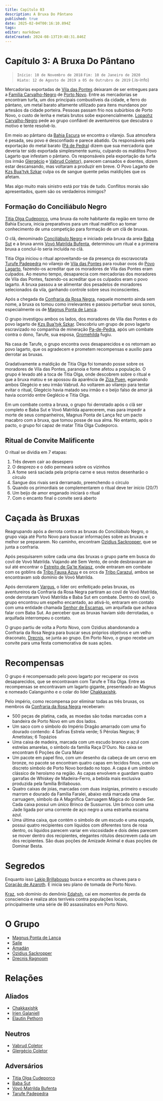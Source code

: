 ```yaml
---
title: Capítulo 03
description: A Bruxa Do Pântano
published: true
date: 2025-02-04T00:16:10.894Z
tags: 
editor: markdown
dateCreated: 2024-08-13T19:48:31.846Z
---
```


<!-- SUBTITLE: A Bruxa Do Pântano -->

# Capítulo 3: A Bruxa Do Pântano

>  `Início: 10 de Novembro de 2018`
>  `Fim: 10 de Janeiro de 2020   `
>  `Hiato: 12 de Agosto de 2019 a 05 de Outrubro de 2019`
{.is-info}

Mercadorias exportadas de [Vila das Pontes](/lugares/plano-material/drafeon/sudeste-de-drafeon/vila-das-pontes) deixaram de ser entregues para a [Família Carvalho-Negro](/faccoes/faccoes-familiares/familia-carvalho-negro#familia-carvalho-negro) de [Porto Novo](/lugares/plano-material/drafeon/sudeste-de-drafeon/porto-novo). Entre as mercadorias se encontram turfa, um dos principais combustíveis da cidade, e ferro do pântano, um metal barato altamente utilizado para itens mundanos por artesãos da cidade porteira. Pessoas passam frio nos subúrbios de Porto Novo, o custo de lenha e metais brutos sobe exponencialmente. [Lopaohz Carvalho-Negro](/individuos/lopaohz-carvalho-negro) pede ao grupo confiável de aventureiros que descubra o motivo e tente resolvê-lo.

Em meio ao pântano da [Bahia Escura](/lugares/plano-material/drafeon/sudeste-de-drafeon/bahia-escura) se encontra o vilarejo. Sua atmosfera é pesada, seu povo é desconfiado e parece abatido. Os responsáveis pela exportação do metal barato ([Pá de Pedra](/faccoes/faccoes-independentes/pa-de-pedra)) dizem que sua mercadoria que deveria ter sido exportada simplesmente sumiu, culpando os malditos Povo Lagarto que infestam o pântano. Os responsáveis pela exportação da turfa (os irmão [Glergécio](/individuos/glergecio-coletor) e [Vabrud Coletor](/individuos/vabrud-coletor)), parecem cansados e doentes, dizem estar descansando, mas voltaram a produzir em breve. O Povo Lagarto de [Kzs Bua'tyk Szkar](/lugares/plano-material/drafeon/sudeste-de-drafeon/bahia-escura/kzs-buatyk-szkar) culpa os de sangue quente pelas maldições que os afetam. 

Mas algo muito mais sinistro está por trás de tudo. Conflitos morais são apresentados, quem são os verdadeiros inimigos?

## Formação do Conciliábulo Negro
[Titia Olga Cudeporco](/individuos/titia-olga-cudeporco), uma bruxa da noite habitante da região em torno de Bahia Escura, inicia preparativos para um ritual maléfico ao tomar conhecimento de uma competição para formação de um clã de bruxas.

O clã, denominado [Conciliábulo Negro](/faccoes/faccoes-independentes/conciliabulo-negro) e iniciado pela bruxa da areia [Baba Sut](/individuos/baba-sut) e a bruxa annis [Vovó Matrilda Bufenta](/individuos/vovo-matrilda-bufenta), determinou um ritual e a primeira bruxa a concluí-lo seria incluída no clã.

Titia Olga iniciou o ritual aproveitando-se da presença do escravocrata [Turufe Padepedra](/individuos/turufe-padepedra) no vilarejo de [Vila das Pontes](/lugares/plano-material/drafeon/sudeste-de-drafeon/vila-das-pontes) para roubar ovos do [Povo Lagarto](/lugares/plano-material/drafeon/sudeste-de-drafeon/etnias-do-sudeste-de-drafeon/povo-lagarto-do-sudeste-de-drafeon), fazendo-os acreditar que os moradores de Vila das Pontes eram culpados. Ao mesmo tempo, desaparecia com mercadorias dos moradores de Vila das Pontes, fazendo-os acreditar que os culpados eram o povo lagarto. A bruxa passou a se alimentar dos pesadelos de moradores selecionados da vila, ganhando controle sobre seus inconscientes.

Após a chegada da [Confraria da Rosa Negra](/faccoes/faccoes-independentes/confraria-da-rosa-negra), naquele momento ainda sem nome, a bruxa os tomou como irrelevantes e passou perturbar seus sonos, especialmente os de [Magnus Ponta de Lança](/individuos/personagens-de-jogadores/magnus-ponta-de-lanca).

O grupo investigou ambos os lados, dos moradores de Vila das Pontes e do povo lagarto de [Kzs Bua'tyk Szkar](/lugares/plano-material/drafeon/sudeste-de-drafeon/bahia-escura/kzs-buatyk-szkar). Descobriu um grupo de povo lagarto escravizado no companhia de mineração [Pa-de-Pedra](/faccoes/faccoes-independentes/pa-de-pedra), após um combate contra o dono, Tarufe, sua esposa, [Gromehilda](/individuos/gromehilda-padepedra) fugiu.

Na casa de Tarufe, o grupo encontra ovos desaparecidos e os retornam ao povo lagarto, que os agradecem e prometem recompensas e auxílio para derrotar as bruxas.

Gradativamente a maldição de Titia Olga foi tomando posse sobre os moradores de Vila das Pontes, paranoia e fome afetou a população. O grupo é levado até a toca de Titia Olga, onde descobrem sobre o ritual e que a bruxa matou e se apossou da aparência de [Ziza Puen](/individuos/ziza-puen), eganando ambos Glegécio e seu irmão Vabrud. Ao voltarem ao vilarejo para tentar evitar o ritual, Glegécio havia matado seu irmão e o beijo falso de amor já havia ocorrido entre Geglécio e Titia Olga.

Em um combate contra a bruxa, o grupo foi derrotado após o clã ser completo e Baba Sut e Vovó Matrilda aparecerem, mas para impedir a morte de seus companheiros, Magnus Ponta de Lança fez um pacto macabro com a bruxa, que tomou posse de sua alma. No entanto, após o pacto, o grupo foi capaz de matar Titia Olga Cudeporco.

## Ritual de Convite Malificente
O ritual se dividia em 7 etapas:
1. Três devem cair ao desespero
1. O desprezo e o ódio permeará sobre os vizinhos
1. A fome será saciada pela própria carne e seus restos desenharão o círculo
1. Sangue dos rivais será derramado, preenchendo o círculo
1. Quando os primordiais se complementarem o ritual deve ter início (20/7)
1. Um beijo de amor enganado iniciará o ritual
1. Com o encanto final o convite será aberto

# Caçada às Bruxas
Reagrupando após a derrota contra as bruxas do Conciliábulo Negro, o grupo viaja até Porto Novo para buscar informações sobre as bruxas e melhor se prepararem. No caminho, encontram [Ozidius Sackropper](/individuos/personagens-de-jogadores/ozidius-sackropper), que se junta a confraria.

Após pesquisarem sobre cada uma das bruxas o grupo parte em busca do covil de Vovó Matrilda. Viajando até Sem Vento, de onde desbravaram ao sul até encontrar o [Estreito de Ga'te Kwiasz](), onde entraram em combate com os goblins da [Tribo Fauxa Azuu](/faccoes/nacoes/tribos-orc/tribo-fauxa-azuu) e os orcs da [Tribo Carazul](/faccoes/nacoes/tribos-orc/tribo-carazul), ambos se encontravam sob domínio de Vovó Matrilda.

Após derrotarem [Vargus](/individuos/vargus), o líder orc enfeitiçado pelas bruxas, os aventureiros da Confraria da Rosa Negra partiram ao covil de Vovó Matrilda, onde derrotaram Vovó Matrilda e Baba Sut em combate. Dentro do covil, o grupo encontrou um espelho encantado, ao ativá-lo, entraram em contato com uma entidade chamada [Senhor de Escamas](/individuos/lopsur), um arquifada que achava falar com Baba Sut. Ao perceber que as bruxas haviam sido derrotadas, o arquifada interrompeu o contato.

O grupo partiu de volta a Porto Novo, com Ozidius abandonando a Confraria da Rosa Negra para buscar seus próprios objetivos e um velho draconato, [Drecnis](/individuos/personagens-de-jogadores/drecnis-ragnoom), se junta ao grupo. Em Porto Novo, o grupo recebe um convite para uma festa comemorativa de suas ações.

# Recompensas
O grupo é recompensado pelo povo lagarto por recuperar os ovos desaparecidos, que se encontravam com Tarufe e Titia Olga. Entre as recompensas se encontravam um lagarto gigante, presenteado ao Magnus e nomeado Calanguinho e o colar do líder [Chakkaxishk](/individuos/chakkaxishk).

Pelo império, como recompensa por eliminar todas as três bruxas, os membros da [Confraria da Rosa Negra](/faccoes/faccoes-independentes/confraria-da-rosa-negra) receberam:
- 500 peças de platina, cada, as moedas são todas marcadas com a bandeira de Porto Novo em um dos lados.
- Um saco com o símbolo do Império Dragão amarrado com uma fio dourado contendo: 4 Safiras Estrela verde; 5 Pérolas Negras; 9 Ametistas; 6 Topázios
- Uma caixa de madeira, marcada com um escudo branco e azul com estrelas amarelas, o símbolo da familia Raça D'Ouro. Na caixa se encontram 6 Poções de Cura Maior
- Um pacote em papel fino, com um desenho da cabeça de um cervo em bronze, no pacote se encontram quatro capas em tecidos finos, com um discreto símbolo de Porto Novo bordado no topo. A capa é um símbolo clássico de heroísmo na região. As capas envolvem e guardam quatro garrafas de Whiskey de Madeira-Ferro, a bebida mais exclusiva produzida pela família Brillabouso.
- Quatro caixas de joias, marcadas com duas insígnias, primeiro o escudo marrom e dourado da Família Faralei, abaixo está marcada uma carruagem, símbolo da A Magnífica Carruagem Mágica do Grande Ser. Cada caixa possui um único Brinco de Sussurros. Um brinco com uma Jade ligada por uma corrente de aço negro a uma estranha escama azul.
- Uma última caixa, que contém o símbolo de um escudo e uma espada, possui quatro recipientes com líquidos com diferentes tons de rosa dentro, os líquidos parecem variar em viscosidade e dois deles parecem se mover dentro dos recipientes, elegantes rótulos descrevem cada um dos recipientes. São duas poções de Amizade Animal e duas poções de Dominar Besta.

# Segredos
Enquanto isso [Lakip Brillabouso](/individuos/lakip-brillabouso) busca e encontra as chaves para o [Coração de Azaroth](/itens/coracao-de-azaroth). E inicia seu plano de tomada de Porto Novo.

[Kraz](/individuos/personagens-de-jogadores/saile), sob domínio do demônio [Edahsh](/individuos/edahsh), cai em momentos de perda da consciencia e realiza atos terríveis contra populações locais, principalmente uma série de 80 assassinatos em Porto Novo.

# O Grupo
- [Magnus Ponta de Lança](/individuos/personagens-de-jogadores/magnus-ponta-de-lanca)
- [Saile](/individuos/personagens-de-jogadores/saile)
- [Amadán](/individuos/personagens-de-jogadores/amadan)
- [Ozidius Sackropper](/individuos/personagens-de-jogadores/ozidius-sackropper)
- [Drecnis Ragnoom](/individuos/personagens-de-jogadores/drecnis-ragnoom)

# Relações
## Aliados
- [Chakkaxishk](/individuos/chakkaxishk)
- [Irien Galaniell](/individuos/irien-galaniell)
- [Elautin Pethorn](/individuos/elautin-pethorn)

## Neutros
- [Vabrud Coletor](/individuos/vabrud-coletor)
- [Glergécio Coletor](/individuos/glergecio-coletor)

## Adversários
- [Titia Olga Cudeporco](/individuos/titia-olga-cudeporco)
- [Baba Sut](/individuos/baba-sut)
- [Vovó Matrilda Bufenta](/individuos/vovo-matrilda-bufenta)
- [Tarufe Padepedra](/individuos/turufe-padepedra)